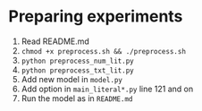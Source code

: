 # Preparing experiments

1. Read README.md
2. `chmod +x preprocess.sh && ./preprocess.sh`
3. `python preprocess_num_lit.py`
4. `python preprocess_txt_lit.py`
5. Add new model in `model.py`
6. Add option in `main_literal*.py` line 121 and on
7. Run the model as in `README.md`
